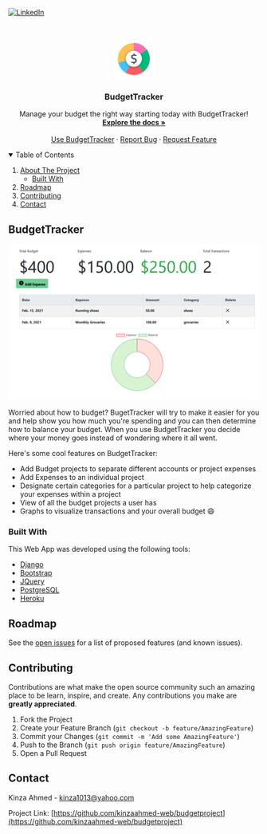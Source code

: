<!-- [![Build Status][build-shield]][build-url]-->
[![LinkedIn][linkedin-shield]][linkedin-url]


<!-- PROJECT LOGO -->
<br />
<p align="center">
  <a href="https://github.com/kinzaahmed-web/budgetproject">
    <img src="images/logo.png" alt="Logo" width="80" height="80">
  </a>

  <h3 align="center">BudgetTracker</h3>

  <p align="center">
    Manage your budget the right way starting today with BudgetTracker!
    <br />
    <a href="https://github.com/kinzaahmed-web/budgetproject"><strong>Explore the docs »</strong></a>
    <br />
    <br />
    <a href="https://my-budgettracker.herokuapp.com/">Use BudgetTracker</a>
    ·
    <a href="https://github.com/kinzaahmed-web/budgetproject/issues">Report Bug</a>
    ·
    <a href="https://github.com/kinzaahmed-web/budgetproject/issues">Request Feature</a>
  </p>
</p>



<!-- TABLE OF CONTENTS -->
<details open="open">
  <summary>Table of Contents</summary>
  <ol>
    <li>
      <a href="#about-the-project">About The Project</a>
      <ul>
        <li><a href="#built-with">Built With</a></li>
      </ul>
    </li>
    <li><a href="#roadmap">Roadmap</a></li>
    <li><a href="#contributing">Contributing</a></li>
    <li><a href="#contact">Contact</a></li>
  </ol>
</details>



<!-- ABOUT THE PROJECT -->
## BudgetTracker

[![Product Name Screen Shot][product-screenshot]](https://example.com)

Worried about how to budget? BugetTracker will try to make it easier for you and help show you how much you're spending and you can then determine how to balance your budget. When you use BudgetTracker you decide where your money goes instead of wondering where it all went.

Here's some cool features on BudgetTracker:
* Add Budget projects to separate different accounts or project expenses
* Add Expenses to an individual project
* Designate certain categories for a particular project to help categorize your expenses within a project
* View of all the budget projects a user has
* Graphs to visualize transactions and your overall budget :smile:

### Built With

This Web App was developed using the following tools: 

* [Django](https://www.youtube.com/playlist?list=PL-osiE80TeTtoQCKZ03TU5fNfx2UY6U4p)
* [Bootstrap](https://getbootstrap.com)
* [JQuery](https://jquery.com)
* [PostgreSQL](https://www.postgresql.org/)
* [Heroku](https://www.heroku.com/)


<!-- ROADMAP -->
## Roadmap

See the [open issues](https://github.com/kinzaahmed/budgetproject/issues) for a list of proposed features (and known issues).



<!-- CONTRIBUTING -->
## Contributing

Contributions are what make the open source community such an amazing place to be learn, inspire, and create. Any contributions you make are **greatly appreciated**.

1. Fork the Project
2. Create your Feature Branch (`git checkout -b feature/AmazingFeature`)
3. Commit your Changes (`git commit -m 'Add some AmazingFeature'`)
4. Push to the Branch (`git push origin feature/AmazingFeature`)
5. Open a Pull Request



<!-- CONTACT -->
## Contact

Kinza Ahmed  - kinza1013@yahoo.com

Project Link: [https://github.com/kinzaahmed-web/budgetproject](https://github.com/kinzaahmed-web/budgetproject)


<!-- MARKDOWN LINKS & IMAGES -->
[linkedin-shield]: https://img.shields.io/badge/-LinkedIn-black.svg?style=for-the-badge&logo=linkedin&colorB=555
[linkedin-url]: https://linkedin.com/in/kinzaahmed/
[product-screenshot]: images/Screenshot.png
 
